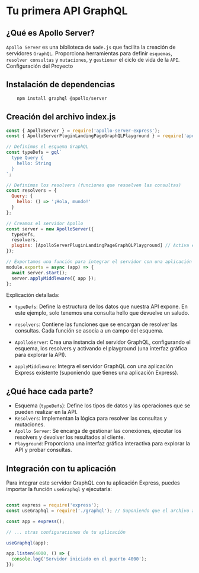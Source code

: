 # Tu primera API GraphQL

## ¿Qué es Apollo Server?

`Apollo Server` es una biblioteca de `Node.js` que facilita la creación de servidores `GraphQL`. Proporciona herramientas para definir `esquemas`, `resolver consultas` y `mutaciones`, y `gestionar` el ciclo de vida de la `API`.
Configuración del Proyecto

## Instalación de dependencias

```Bash
    npm install graphql @apollo/server
```

## Creación del archivo index.js

```JavaScript
const { ApolloServer } = require('apollo-server-express');
const { ApolloServerPluginLandingPageGraphQLPlayground } = require('apollo-server-core');

// Definimos el esquema GraphQL
const typeDefs = gql`
  type Query {
    hello: String
  }
`;

// Definimos los resolvers (funciones que resuelven las consultas)
const resolvers = {
  Query: {
    hello: () => '¡Hola, mundo!'
  }
};

// Creamos el servidor Apollo
const server = new ApolloServer({
  typeDefs,
  resolvers,
  plugins: [ApolloServerPluginLandingPageGraphQLPlayground] // Activa el playground de GraphQL
});

// Exportamos una función para integrar el servidor con una aplicación Express
module.exports = async (app) => {
  await server.start();
  server.applyMiddleware({ app });
};
```

Explicación detallada:

* `typeDefs`: Define la estructura de los datos que nuestra API expone. En este ejemplo, solo tenemos una consulta hello que devuelve un saludo.

* `resolvers`: Contiene las funciones que se encargan de resolver las consultas. Cada función se asocia a un campo del esquema.

* `ApolloServer`: Crea una instancia del servidor GraphQL, configurando el esquema, los resolvers y activando el playground (una interfaz gráfica para explorar la API).

* `applyMiddleware`: Integra el servidor GraphQL con una aplicación Express existente (suponiendo que tienes una aplicación Express).

## ¿Qué hace cada parte?

* Esquema (`typeDefs`): Define los tipos de datos y las operaciones que se pueden realizar en la API.
* `Resolvers`: Implementan la lógica para resolver las consultas y mutaciones.
* `Apollo Server`: Se encarga de gestionar las conexiones, ejecutar los resolvers y devolver los resultados al cliente.
* `Playground`: Proporciona una interfaz gráfica interactiva para explorar la API y probar consultas.

## Integración con tu aplicación

Para integrar este servidor GraphQL con tu aplicación Express, puedes importar la función `useGraphql` y ejecutarla:

```JavaScript

const express = require('express');
const useGraphql = require('./graphql'); // Suponiendo que el archivo anterior se llama graphql.js

const app = express();

// ... otras configuraciones de tu aplicación

useGraphql(app);

app.listen(4000, () => {
  console.log('Servidor iniciado en el puerto 4000');
});
```
